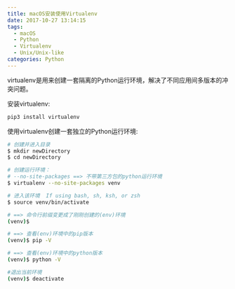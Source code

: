 ```yaml
---
title: macOS安装使用Virtualenv
date: 2017-10-27 13:14:15
tags:
  - macOS
  - Python
  - Virtualenv
  - Unix/Unix-like
categories: Python
---
```


virtualenv是用来创建一套隔离的Python运行环境，解决了不同应用间多版本的冲突问题。

安装virtualenv:

```bash
pip3 install virtualenv
```

<!-- more -->

使用virtualenv创建一套独立的Python运行环境:

```bash
# 创建并进入目录
$ mkdir newDirectory
$ cd newDirectory

# 创建运行环境：
# --no-site-packages ==> 不带第三方包的python运行环境
$ virtualenv --no-site-packages venv

# 进入该环境  If using bash, sh, ksh, or zsh
$ source venv/bin/activate

# ==> 命令行前缀变更成了刚刚创建的(env)环境
(venv)$

# ==> 查看(env)环境中的pip版本
(venv)$ pip -V

# ==> 查看(env)环境中的python版本
(venv)$ python -V

#退出当前环境
(venv)$ deactivate
```